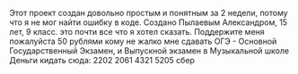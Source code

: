 Этот проект создан довольно простым и понятным за 2 недели, потому что я не мог найти ошибку в коде.
Создано Пылаевым Александром, 15 лет, 9 класс.
это почти все что я хотел сказать.
Поддержите меня пожалуйста 50 рублями кому не жалко мне сдавать ОГЭ - Основной Государственный Экзамен, и Выпускной экзамен в Музыкальной школе
Деньги кидать сюда:
2202 2061 4321 5205 сбер
